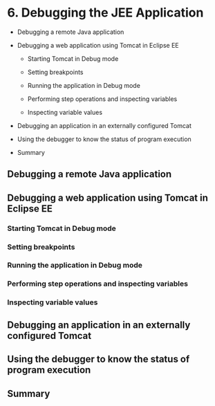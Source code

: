 # 6. Debugging the JEE Application

* Debugging a remote Java application

* Debugging a web application using Tomcat in Eclipse EE

   * Starting Tomcat in Debug mode

   * Setting breakpoints

   * Running the application in Debug mode

   * Performing step operations and inspecting variables

   * Inspecting variable values

* Debugging an application in an externally configured Tomcat

* Using the debugger to know the status of program execution

* Summary


## Debugging a remote Java application

## Debugging a web application using Tomcat in Eclipse EE

### Starting Tomcat in Debug mode

### Setting breakpoints

### Running the application in Debug mode

### Performing step operations and inspecting variables

### Inspecting variable values

## Debugging an application in an externally configured Tomcat

## Using the debugger to know the status of program execution

## Summary
